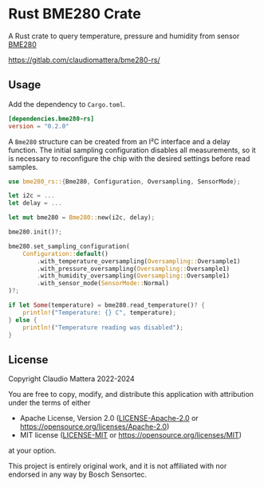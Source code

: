 Rust BME280 Crate
====

A Rust crate to query temperature, pressure and humidity from sensor [BME280]

<https://gitlab.com/claudiomattera/bme280-rs/>

[BME280]: https://www.bosch-sensortec.com/products/environmental-sensors/humidity-sensors-bme280/


Usage
----

Add the dependency to `Cargo.toml`.

~~~~toml
[dependencies.bme280-rs]
version = "0.2.0"
~~~~

A `Bme280` structure can be created from an I²C interface and a delay function.
The initial sampling configuration disables all measurements, so it is necessary to reconfigure the chip with the desired settings before read samples.

~~~~rust
use bme280_rs::{Bme280, Configuration, Oversampling, SensorMode};

let i2c = ...
let delay = ...

let mut bme280 = Bme280::new(i2c, delay);

bme280.init()?;

bme280.set_sampling_configuration(
    Configuration::default()
        .with_temperature_oversampling(Oversampling::Oversample1)
        .with_pressure_oversampling(Oversampling::Oversample1)
        .with_humidity_oversampling(Oversampling::Oversample1)
        .with_sensor_mode(SensorMode::Normal)
)?;

if let Some(temperature) = bme280.read_temperature()? {
    println!("Temperature: {} C", temperature);
} else {
    println!("Temperature reading was disabled");
}
~~~~


License
----

Copyright Claudio Mattera 2022-2024


You are free to copy, modify, and distribute this application with attribution under the terms of either

 * Apache License, Version 2.0
   ([LICENSE-Apache-2.0](./LICENSE-APACHE-2.0.txt) or <https://opensource.org/licenses/Apache-2.0>)
 * MIT license
   ([LICENSE-MIT](./LICENSE-MIT.txt) or <https://opensource.org/licenses/MIT>)

at your option.

This project is entirely original work, and it is not affiliated with nor endorsed in any way by Bosch Sensortec.
